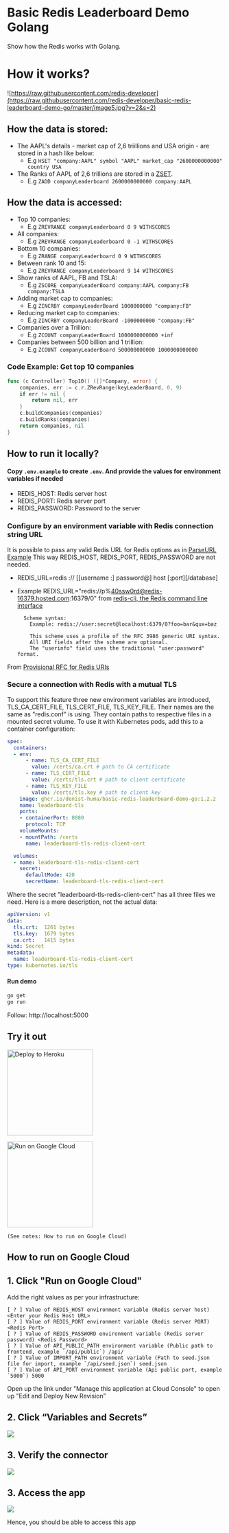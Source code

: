 # Basic Redis Leaderboard Demo Golang

Show how the Redis works with Golang.


# How it works?

![https://raw.githubusercontent.com/redis-developer](https://raw.githubusercontent.com/redis-developer/basic-redis-leaderboard-demo-go/master/image5.jpg?v=2&s=2) 

## How the data is stored:

- The AAPL's details - market cap of 2,6 triillions and USA origin - are stored in a hash like below:
  - E.g `HSET "company:AAPL" symbol "AAPL" market_cap "2600000000000" country USA`
- The Ranks of AAPL of 2,6 trillions are stored in a <a href="https://redislabs.com/ebook/part-1-getting-started/chapter-1-getting-to-know-redis/1-2-what-redis-data-structures-look-like/1-2-5-sorted-sets-in-redis/">ZSET</a>.
  - E.g `ZADD companyLeaderboard 2600000000000 company:AAPL`

## How the data is accessed:

- Top 10 companies:
  - E.g `ZREVRANGE companyLeaderboard 0 9 WITHSCORES`
- All companies:
  - E.g `ZREVRANGE companyLeaderboard 0 -1 WITHSCORES`
- Bottom 10 companies:
  - E.g `ZRANGE companyLeaderboard 0 9 WITHSCORES`
- Between rank 10 and 15:
  - E.g `ZREVRANGE companyLeaderboard 9 14 WITHSCORES`
- Show ranks of AAPL, FB and TSLA:
  - E.g `ZSCORE companyLeaderBoard company:AAPL company:FB company:TSLA`
- Adding market cap to companies:
  - E.g `ZINCRBY companyLeaderBoard 1000000000 "company:FB"`
- Reducing market cap to companies:
  - E.g `ZINCRBY companyLeaderBoard -1000000000 "company:FB"`
- Companies over a Trillion:
  - E.g `ZCOUNT companyLeaderBoard 1000000000000 +inf`
- Companies between 500 billion and 1 trillion:
  - E.g `ZCOUNT companyLeaderBoard 500000000000 1000000000000`

### Code Example: Get top 10 companies

```Go
func (c Controller) Top10() ([]*Company, error) {
    companies, err := c.r.ZRevRange(keyLeaderBoard, 0, 9)
    if err != nil {
        return nil, err
    }
    c.buildCompanies(companies)
    c.buildRanks(companies)
    return companies, nil
}
```

## How to run it locally?

#### Copy `.env.example` to create `.env`. And provide the values for environment variables if needed

- REDIS_HOST: Redis server host
- REDIS_PORT: Redis server port
- REDIS_PASSWORD: Password to the server

### Configure by an environment variable with Redis connection string URL

It is possible to pass any valid Redis URL for Redis options as in [ParseURL Example](https://pkg.go.dev/github.com/go-redis/redis?utm_source=gopls#example-ParseURL)
This way REDIS_HOST, REDIS_PORT, REDIS_PASSWORD are not needed.

- REDIS_URL=redis :// [[username :] password@] host [:port][/database]
- Example REDIS_URL="redis://p%40ssw0rd@redis-16379.hosted.com:16379/0" from [redis-cli, the Redis command line interface](https://redis.io/topics/rediscli)

        Scheme syntax:
          Example: redis://user:secret@localhost:6379/0?foo=bar&qux=baz

          This scheme uses a profile of the RFC 3986 generic URI syntax.
          All URI fields after the scheme are optional.
          The "userinfo" field uses the traditional "user:password" format.

From [Provisional RFC for Redis URIs](https://www.iana.org/assignments/uri-schemes/prov/redis)

### Secure a connection with Redis with a mutual TLS

To support this feature three new environment variables are introduced, TLS_CA_CERT_FILE, TLS_CERT_FILE, TLS_KEY_FILE. Their names are the same as "redis.conf" is using. They contain paths to respective files in a mounted secret volume. To use it with Kubernetes pods, add this to a container configuration:

```yaml
spec:
  containers:
  - env:
      - name: TLS_CA_CERT_FILE
        value: /certs/ca.crt # path to CA certificate
      - name: TLS_CERT_FILE
        value: /certs/tls.crt # path to client certificate
      - name: TLS_KEY_FILE
        value: /certs/tls.key # path to client key
    image: ghcr.io/denist-huma/basic-redis-leaderboard-demo-go:1.2.2
    name: leaderboard-tls
    ports:
    - containerPort: 8080
      protocol: TCP
    volumeMounts:
    - mountPath: /certs
      name: leaderboard-tls-redis-client-cert

  volumes:
  - name: leaderboard-tls-redis-client-cert
    secret:
      defaultMode: 420
      secretName: leaderboard-tls-redis-client-cert
```

Where the secret "leaderboard-tls-redis-client-cert" has all three files we need. Here is a mere description, not the actual data:

```yaml
apiVersion: v1
data:
  tls.crt:  1261 bytes
  tls.key:  1679 bytes
  ca.crt:   1415 bytes
kind: Secret
metadata:
  name: leaderboard-tls-redis-client-cert
type: kubernetes.io/tls
```

#### Run demo

```sh
go get
go run
```

Follow: http://localhost:5000

## Try it out

<p>
    <a href="https://heroku.com/deploy" target="_blank">
        <img src="https://www.herokucdn.com/deploy/button.svg" alt="Deploy to Heroku" width="200px"/>
    <a>
</p>

<p>
    <a href="https://deploy.cloud.run" target="_blank">
        <img src="https://deploy.cloud.run/button.svg" alt="Run on Google Cloud" width="200px"/>
    </a>

    (See notes: How to run on Google Cloud)

</p>

## How to run on Google Cloud

## 1. Click "Run on Google Cloud"
      
Add the right values as per your infrastructure:
      
 ```
 [ ? ] Value of REDIS_HOST environment variable (Redis server host) <Enter your Redis Host URL>
 [ ? ] Value of REDIS_PORT environment variable (Redis server PORT) <Redis Port>
 [ ? ] Value of REDIS_PASSWORD environment variable (Redis server password) <Redis Password>
 [ ? ] Value of API_PUBLIC_PATH environment variable (Public path to frontend, example `/api/public`) /api/
 [ ? ] Value of IMPORT_PATH environment variable (Path to seed.json file for import, example `/api/seed.json`) seed.json
 [ ? ] Value of API_PORT environment variable (Api public port, example `5000`) 5000
```
      
      
Open up the link under "Manage this application at Cloud Console" to open up "Edit and Deploy New Revision”

## 2. Click “Variables and Secrets”
      
      
![](https://raw.githubusercontent.com/redis-developer/basic-redis-leaderboard-demo-go/master/image4.jpg?v=2&s=2)
      
## 3. Verify the connector
      
![](https://raw.githubusercontent.com/redis-developer/basic-redis-leaderboard-demo-go/master/image2.jpg?v=2&s=2)
      
## 3. Access the app
      
![](https://raw.githubusercontent.com/redis-developer/basic-redis-leaderboard-demo-go/master/image5.jpg?v=2&s=2) 
      
Hence, you should be able to access this app
